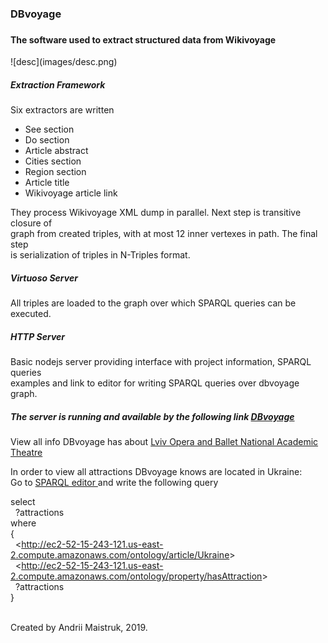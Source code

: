 <h3>DBvoyage<h3>
<h4>The software used to extract structured data from Wikivoyage</h4>
![desc](images/desc.png)

<h5>Extraction Framework</h5>
<p>Six extractors are written</p>
<ul>
    <li>See section</li>
    <li>Do section</li>
    <li>Article abstract</li>
    <li>Cities section</li>
    <li>Region section</li>
    <li>Article title</li>
    <li>Wikivoyage article link</li>
</ul>
<p>They process Wikivoyage XML dump in parallel. Next step is transitive closure of<br/>
graph from created triples, with at most 12 inner vertexes in path. The final step<br/>
is serialization of triples in N-Triples format.</p>
<h5>Virtuoso Server</h5>
<p>All triples are loaded to the graph over which SPARQL queries can be executed.</p>
<h5>HTTP Server</h5>
<p>Basic nodejs server providing interface with project information, SPARQL queries<br/>
examples and link to editor for writing SPARQL queries over dbvoyage graph.</p>
<h5>The server is running and available by the following link
<a href="http://ec2-52-15-243-121.us-east-2.compute.amazonaws.com/">DBvoyage</a></h5>
<p>View all info DBvoyage has about
<a href="http://ec2-52-15-243-121.us-east-2.compute.amazonaws.com/ontology/attraction/Lviv Opera and Ballet National Academic Theatre">
Lviv Opera and Ballet National Academic Theatre</a>
</p>
<p>In order to view all attractions DBvoyage knows are located in Ukraine:<br/>
Go to 
<a href="http://ec2-52-15-243-121.us-east-2.compute.amazonaws.com/sparql">
SPARQL editor
</a> and write the following query<br/></p>

select<br/>
&nbsp;&nbsp;?attractions<br/>
where<br/>
{<br/>
&nbsp;&nbsp;<<http://ec2-52-15-243-121.us-east-2.compute.amazonaws.com/ontology/article/Ukraine>><br/>
&nbsp;&nbsp;<<http://ec2-52-15-243-121.us-east-2.compute.amazonaws.com/ontology/property/hasAttraction>><br/>
&nbsp;&nbsp;?attractions<br/>
}<br/>
<br/>

<footer>Created by Andrii Maistruk, 2019.</footer>